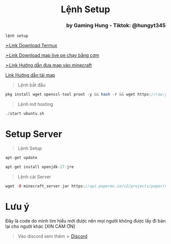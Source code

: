 <h1 style="text-align: center;">Lệnh Setup</h1>

<h3 style="text-align: right;">by Gaming Hung - Tiktok: @hungyt345</h3>

`lệnh setup`

<a href="https://apkcombo.com/vi/termux/com.termux/" target="_blank">➣Link Download Termux</a>

<a href="https://link4m.com/CrOzPzF" target="_blank">➣Link Download 
map live pe chạy bằng cơm</a>

<a href="https://vt.tiktok.com/ZS2JaHjRv/" target="_blank">➣Link Hướng dẫn đưa map vào minecraft</a>

<a href="https://youtu.be/9Q5SUZXIWiE?si=ch3liEYcjrtrnNUV" target="_blank">Link Hướng dẫn tải map</a>

> Lệnh bắt đầu 
```php
pkg install wget openssl-tool proot -y && hash -r && wget https://raw.githubusercontent.com/EXALAB/AnLinux-Resources/master/Scripts/Installer/Ubuntu/ubuntu.sh && bash ubuntu.sh
```
> Lệnh mở hosting
```php
./start-ubuntu.sh
```

# Setup Server

> Lệnh Setup
```php
apt-get update
```

```php
apt-get install openjdk-17-jre
```
> Lệnh cài Server
```php
wget -O minecraft_server.jar https://api.papermc.io/v2/projects/paper/versions/1.20.2/builds/317/downloads/paper-1.20.2-317.jar
```
# Lưu ý
Đây là code do mình tìm hiểu mới được nên mọi người không được lấy đi bán lại cho người khác 
          [XIN CẢM ƠN]
> Vào discord xem thêm ➢
<a href="https://discord.com/invite/bEqZaNk3hw" target="_blank">Discord</a>
